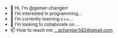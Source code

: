 - 👋 Hi, I’m @gamer-changerr
- 👀 I’m interested in programming...
- 🌱 I’m currently learning c++...
- 💞️ I’m looking to collaborate on ...
- 📫 How to reach me ...gchanger342@gmail.com

<!---
gamer-changerr/gamer-changerr is a ✨ special ✨ repository because its `README.md` (this file) appears on your GitHub profile.
You can click the Preview link to take a look at your changes.
--->
